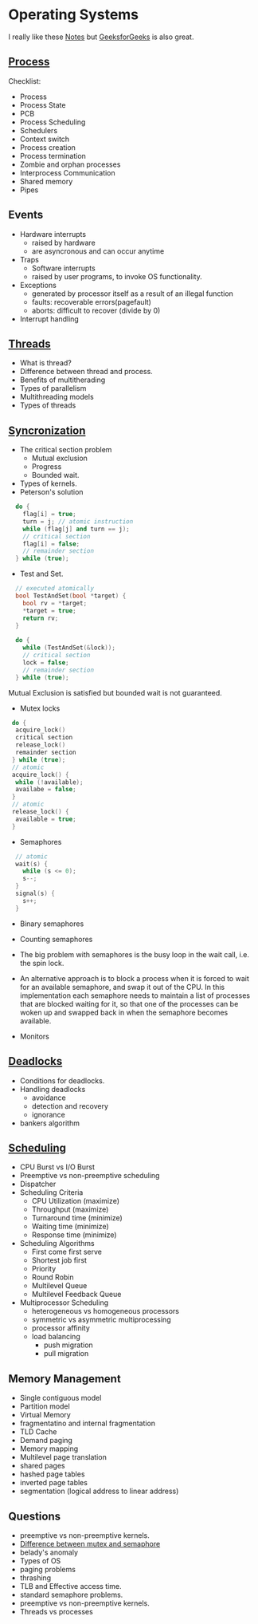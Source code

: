 # Operating Systems
I really like these [Notes](https://www.cs.uic.edu/~jbell/CourseNotes/OperatingSystems/) but [GeeksforGeeks](https://www.geeksforgeeks.org/operating-systems/) is also great.

## [Process](https://www.cs.uic.edu/~jbell/CourseNotes/OperatingSystems/3_Processes.html)
Checklist:
+ Process
+ Process State
+ PCB
+ Process Scheduling
+ Schedulers
+ Context switch
+ Process creation
+ Process termination
+ Zombie and orphan processes
+ Interprocess Communication
+ Shared memory
+ Pipes

## Events
+ Hardware interrupts
  - raised by hardware
  - are asyncronous and can occur anytime
+ Traps
  - Software interrupts
  - raised by user programs, to invoke OS functionality.
+ Exceptions
  - generated by processor itself as a result of an illegal function
  - faults: recoverable errors(pagefault)
  - aborts: difficult to recover (divide by 0)
+ Interrupt handling

## [Threads](https://www.cs.uic.edu/~jbell/CourseNotes/OperatingSystems/4_Threads.html)
+ What is thread?
+ Difference between thread and process.
+ Benefits of multitherading
+ Types of parallelism
+ Multithreading models
+ Types of threads

## [Syncronization](https://www.cs.uic.edu/~jbell/CourseNotes/OperatingSystems/5_Synchronization.html)
+ The critical section problem
  - Mutual exclusion
  - Progress
  - Bounded wait.
+ Types of kernels.
+ Peterson's solution
```cpp
  do {
    flag[i] = true;
    turn = j; // atomic instruction
    while (flag[j] and turn == j);
    // critical section
    flag[i] = false;
    // remainder section
  } while (true);
```
+ Test and Set.
```cpp
  // executed atomically
  bool TestAndSet(bool *target) {
    bool rv = *target;
    *target = true;
    return rv;
  }
  
  do {
    while (TestAndSet(&lock));
    // critical section
    lock = false;
    // remainder section
  } while (true);
```
Mutual Exclusion is satisfied but bounded wait is not guaranteed.

+ Mutex locks
```cpp
 do {
  acquire_lock()
  critical section
  release_lock()
  remainder section
 } while (true);
 // atomic
 acquire_lock() {
  while (!available);
  availabe = false;
 }
 // atomic
 release_lock() {
  available = true;
 }
```
+ Semaphores
```cpp
  // atomic
  wait(s) {
    while (s <= 0);
    s--;
  }
  signal(s) {
    s++;
  }
```
  - Binary semaphores
  - Counting semaphores

  - The big problem with semaphores is the busy loop in the wait call, i.e. the spin lock.
  - An alternative approach is to block a process when it is forced to wait for an available
    semaphore, and swap it out of the CPU. In this implementation each semaphore needs to maintain
    a list of processes that are blocked waiting for it, so that one of the processes can be
    woken up and swapped back in when the semaphore becomes available.
+ Monitors

## [Deadlocks](https://www.cs.uic.edu/~jbell/CourseNotes/OperatingSystems/7_Deadlocks.html)
+ Conditions for deadlocks.
+ Handling deadlocks
  - avoidance
  - detection and recovery
  - ignorance
+ bankers algorithm

## [Scheduling](https://www.cs.uic.edu/~jbell/CourseNotes/OperatingSystems/6_CPU_Scheduling.html)
+ CPU Burst vs I/O Burst
+ Preemptive vs non-preemptive scheduling
+ Dispatcher
+ Scheduling Criteria
    - CPU Utilization (maximize)
    - Throughput (maximize)
    - Turnaround time (minimize)
    - Waiting time (minimize)
    - Response time (minimize)
+ Scheduling Algorithms
  - First come first serve
  - Shortest job first
  - Priority
  - Round Robin
  - Multilevel Queue
  - Multilevel Feedback Queue
+ Multiprocessor Scheduling
    - heterogeneous vs homogeneous processors
    - symmetric vs asymmetric multiprocessing
    - processor affinity
    - load balancing
      + push migration
      + pull migration

## Memory Management
+ Single contiguous model
+ Partition model
+ Virtual Memory
+ fragmentatino and internal fragmentation
+ TLD Cache
+ Demand paging
+ Memory mapping
+ Multilevel page translation
+ shared pages
+ hashed page tables
+ inverted page tables
+ segmentation (logical address to linear address)
## Questions
+ preemptive vs non-preemptive kernels.
+ [Difference between mutex and semaphore](https://www.geeksforgeeks.org/mutex-vs-semaphore/)
+ belady's anomaly
+ Types of OS
+ paging problems
+ thrashing
+ TLB and Effective access time.
+ standard semaphore problems.
+ preemptive vs non-preemptive kernels.
+ Threads vs processes
